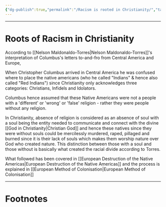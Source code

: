 ```yaml
---
{"dg-publish":true,"permalink":"/Racism is rooted in Christianity/","tags":["WorldCulture","politics"]}
---
```



---
# Roots of Racism in Christianity
According to [[Nelson Maldonaldo-Torres\|Nelson Maldonaldo-Torres]]'s interpretation of Columbus's letters to-and-fro from Central America and Europe,

When Christopher Columbus arrived in Central America he was confused where to place the native americans (who he called "Indians" & hence also called "Red Indians") since Christianity only acknowledges three categories: Christians, Infidels and Idolators.

Columbus hence assumed that these Native Americans were not a people with a 'different' or 'wrong' or 'false' religion - rather they were people without any religion.

In Christianity, absence of religion is considered as an absence of soul with a soul being the entity needed to communicate and connect with the divine [[God in Christianity\|Christian God]] and hence these natives since they were without souls could be mercilessly murdered, raped, pillaged and burned since it is their lack of souls which makes them worship nature over God who created nature.
This distinction between those with a soul and those without is basically what created the racial divide according to Torres.

What followed has been covered in [[European Destruction of the Native Americas\|European Destruction of the Native Americas]] and the process is explained in [[European Method of Colonisation\|European Method of Colonisation]]


---
# Footnotes